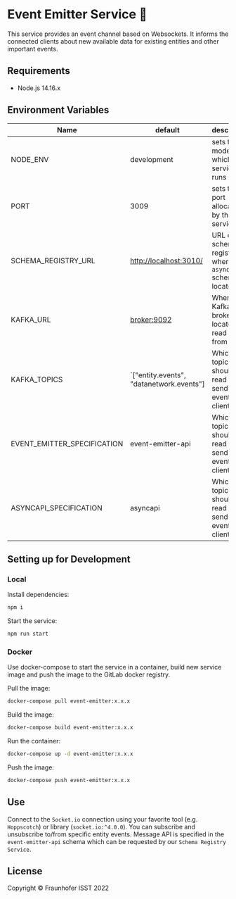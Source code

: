 # Event Emitter Service 📠

This service provides an event channel based on Websockets. It informs the connected clients about new available data for
existing entities and other important events.

## Requirements

+ Node.js 14.16.x

## Environment Variables

| Name                        | default                                  | description                                                       |
|-----------------------------|------------------------------------------|-------------------------------------------------------------------|
| NODE_ENV                    | development                              | sets the mode in which the service runs                           |
| PORT                        | 3009                                     | sets the port allocated by the service                            |
| SCHEMA_REGISTRY_URL         | <http://localhost:3010/>                 | URL of the schema registry where the `asyncapi` schema is located |
| KAFKA_URL                   | <broker:9092>                            | Where the Kafka broker is located to read events from             |
| KAFKA_TOPICS                | `["entity.events", "datanetwork.events"] | Which topics should be read to send events to client              |
| EVENT_EMITTER_SPECIFICATION | event-emitter-api                        | Which topics should be read to send events to client              |
| ASYNCAPI_SPECIFICATION      | asyncapi                                 | Which topics should be read to send events to client              |

## Setting up for Development

### Local

Install dependencies:

```sh
npm i
```

Start the service:

```sh
npm run start
```

### Docker

Use docker-compose to start the service in a container, build new service image and push the image to the GitLab docker registry.

Pull the image:

```sh
docker-compose pull event-emitter:x.x.x
```

Build the image:

```sh
docker-compose build event-emitter:x.x.x
```

Run the container:

```sh
docker-compose up -d event-emitter:x.x.x
```

Push the image:

```sh
docker-compose push event-emitter:x.x.x
```

## Use

Connect to the `Socket.io` connection using your favorite tool (e.g. `Hoppscotch`) or library (`socket.io:^4.0.0`).
You can subscribe and unsubscribe to/from specific entity events. Message API is specified in the `event-emitter-api` 
schema which can be requested by our `Schema Registry Service`.

## License

Copyright © Fraunhofer ISST 2022
